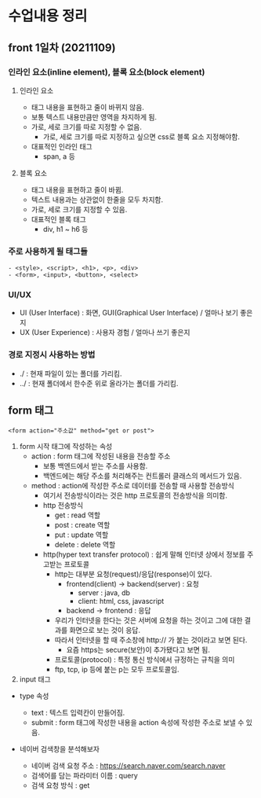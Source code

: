 # 수업내용 정리

## front 1일차 (20211109)

### 인라인 요소(inline element), 블록 요소(block element)

1. 인라인 요소
    - 태그 내용을 표현하고 줄이 바뀌지 않음.
    - 보통 텍스트 내용만큼만 영역을 차지하게 됨.
    - 가로, 세로 크기를 따로 지정할 수 없음.
        - 가로, 세로 크기를 따로 지정하고 싶으면 css로 블록 요소 지정해야함.
    - 대표적인 인라인 태그
        - span, a 등

2. 블록 요소
    - 태그 내용을 표현하고 줄이 바뀜.
    - 텍스트 내용과는 상관없이 한줄을 모두 차지함.
    - 가로, 세로 크기를 지정할 수 있음.
    - 대표적인 블록 태그
        - div, h1 ~ h6 등

### 주로 사용하게 될 태그들
```
- <style>, <script>, <h1>, <p>, <div>
- <form>, <input>, <button>, <select>
```

### UI/UX
- UI (User Interface) : 화면, GUI(Graphical User Interface) / 얼마나 보기 좋은지
- UX (User Experience) : 사용자 경험 / 얼마나 쓰기 좋은지

### 경로 지정시 사용하는 방법
- ./ : 현재 파일이 있는 폴더를 가리킴.
- ../ : 현재 폴더에서 한수준 위로 올라가는 폴더를 가리킴.

## form 태그
```
<form action="주소값" method="get or post">
```
1. form 시작 태그에 작성하는 속성
    - action : form 태그에 작성된 내용을 전송할 주소
        - 보통 백엔드에서 받는 주소를 사용함.
        - 백엔드에는 해당 주소를 처리해주는 컨트롤러 클래스의 메서드가 있음.
    - method : action에 작성한 주소로 데이터를 전송할 때 사용할 전송방식
        - 여기서 전송방식이라는 것은 http 프로토콜의 전송방식을 의미함.
        - http 전송방식
            - get : read 역할
            - post : create 역할
            - put : update 역할
            - delete : delete 역할
        - http(hyper text transfer protocol) : 쉽게 말해 인터넷 상에서 정보를 주고받는 프로토콜
            - http는 대부분 요청(request)/응답(response)이 있다.
                - frontend(client) -> backend(server) : 요청
                    - server : java, db
                    - client: html, css, javascript
                - backend -> frontend : 응답
            - 우리가 인터넷을 한다는 것은 서버에 요청을 하는 것이고 그에 대한 결과를 화면으로 보는 것이 응답.
            - 따라서 인터넷을 할 때 주소창에 http:// 가 붙는 것이라고 보면 된다.
                - 요즘 https는 secure(보안)이 추가됐다고 보면 됨.
            - 프로토콜(protocol) : 특정 통신 방식에서 규정하는 규칙을 의미
            - ftp, tcp, ip 등에 붙는 p는 모두 프로토콜임.
2. input 태그
- type 속성
    - text : 텍스트 입력칸이 만들어짐.
    - submit : form 태그에 작성한 내용을 action 속성에 작성한 주소로 보낼 수 있음.

- 네이버 검색창을 분석해보자
    - 네이버 검색 요청 주소 : https://search.naver.com/search.naver
    - 검색어를 담는 파라미터 이름 : query
    - 검색 요청 방식 : get
